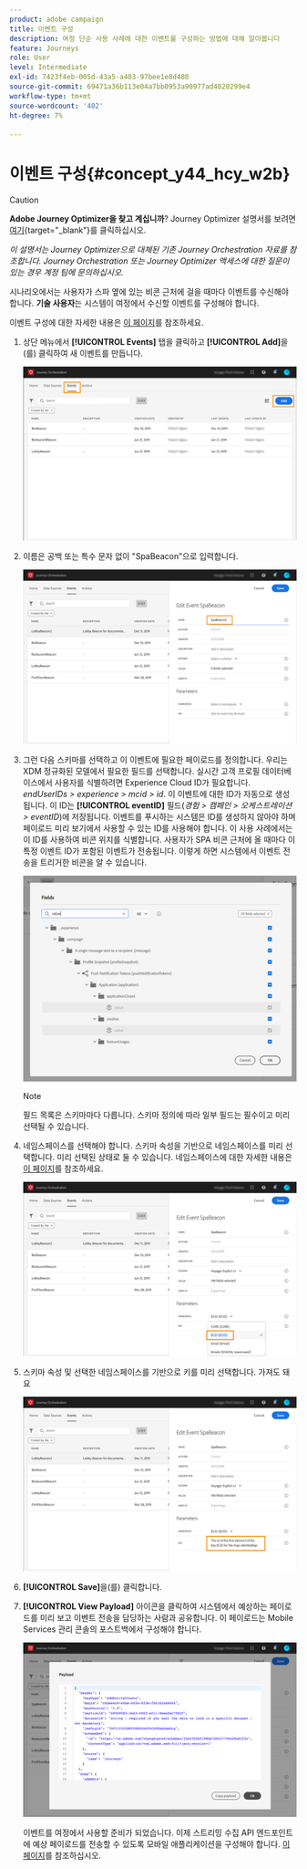 ```yaml
---
product: adobe campaign
title: 이벤트 구성
description: 여정 단순 사용 사례에 대한 이벤트를 구성하는 방법에 대해 알아봅니다
feature: Journeys
role: User
level: Intermediate
exl-id: 7423f4eb-005d-43a5-a403-97bee1e8d480
source-git-commit: 69471a36b113e04a7bb0953a90977ad4020299e4
workflow-type: tm+mt
source-wordcount: '402'
ht-degree: 7%

---
```


# 이벤트 구성{#concept_y44_hcy_w2b}


>[!CAUTION]
>
>**Adobe Journey Optimizer을 찾고 계십니까**? Journey Optimizer 설명서를 보려면 [여기](https://experienceleague.adobe.com/ko/docs/journey-optimizer/using/ajo-home){target="_blank"}를 클릭하십시오.
>
>
>_이 설명서는 Journey Optimizer으로 대체된 기존 Journey Orchestration 자료를 참조합니다. Journey Orchestration 또는 Journey Optimizer 액세스에 대한 질문이 있는 경우 계정 팀에 문의하십시오._


시나리오에서는 사용자가 스파 옆에 있는 비콘 근처에 걸을 때마다 이벤트를 수신해야 합니다. **기술 사용자**&#x200B;는 시스템이 여정에서 수신할 이벤트를 구성해야 합니다.

이벤트 구성에 대한 자세한 내용은 [이 페이지](../event/about-events.md)를 참조하세요.

1. 상단 메뉴에서 **[!UICONTROL Events]** 탭을 클릭하고 **[!UICONTROL Add]**&#x200B;을(를) 클릭하여 새 이벤트를 만듭니다.

   ![](../assets/journeyuc1_1.png)

1. 이름은 공백 또는 특수 문자 없이 &quot;SpaBeacon&quot;으로 입력합니다.

   ![](../assets/journeyuc1_2.png)

1. 그런 다음 스키마를 선택하고 이 이벤트에 필요한 페이로드를 정의합니다. 우리는 XDM 정규화된 모델에서 필요한 필드를 선택합니다. 실시간 고객 프로필 데이터베이스에서 사용자를 식별하려면 Experience Cloud ID가 필요합니다. _endUserIDs > experience > mcid > id_. 이 이벤트에 대한 ID가 자동으로 생성됩니다. 이 ID는 **[!UICONTROL eventID]** 필드(_경험 > 캠페인 > 오케스트레이션 > eventID_)에 저장됩니다. 이벤트를 푸시하는 시스템은 ID를 생성하지 않아야 하며 페이로드 미리 보기에서 사용할 수 있는 ID를 사용해야 합니다. 이 사용 사례에서는 이 ID를 사용하여 비콘 위치를 식별합니다. 사용자가 SPA 비콘 근처에 올 때마다 이 특정 이벤트 ID가 포함된 이벤트가 전송됩니다. 이렇게 하면 시스템에서 이벤트 전송을 트리거한 비콘을 알 수 있습니다.

   ![](../assets/journeyuc1_3.png)

   >[!NOTE]
   >
   >필드 목록은 스키마마다 다릅니다. 스키마 정의에 따라 일부 필드는 필수이고 미리 선택될 수 있습니다.

1. 네임스페이스를 선택해야 합니다. 스키마 속성을 기반으로 네임스페이스를 미리 선택합니다. 미리 선택된 상태로 둘 수 있습니다. 네임스페이스에 대한 자세한 내용은 [이 페이지](../event/selecting-the-namespace.md)를 참조하세요.

   ![](../assets/journeyuc1_6.png)

1. 스키마 속성 및 선택한 네임스페이스를 기반으로 키를 미리 선택합니다. 가져도 돼요

   ![](../assets/journeyuc1_5.png)

1. **[!UICONTROL Save]**&#x200B;을(를) 클릭합니다.

1. **[!UICONTROL View Payload]** 아이콘을 클릭하여 시스템에서 예상하는 페이로드를 미리 보고 이벤트 전송을 담당하는 사람과 공유합니다. 이 페이로드는 Mobile Services 관리 콘솔의 포스트백에서 구성해야 합니다.

   ![](../assets/journeyuc1_7.png)

   이벤트를 여정에서 사용할 준비가 되었습니다. 이제 스트리밍 수집 API 엔드포인트에 예상 페이로드를 전송할 수 있도록 모바일 애플리케이션을 구성해야 합니다. [이 페이지](../event/additional-steps-to-send-events-to-journey-orchestration.md)를 참조하십시오.
